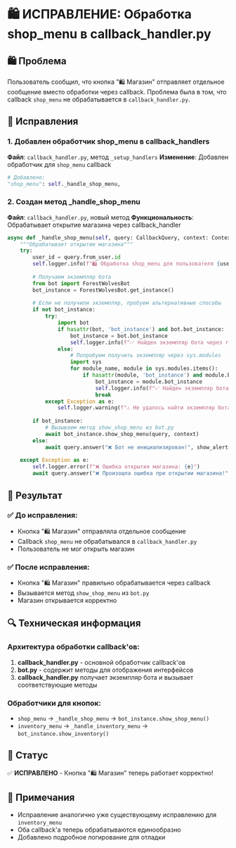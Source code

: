 # 🛍️ ИСПРАВЛЕНИЕ: Обработка shop_menu в callback_handler.py

## 🛍️ Проблема
Пользователь сообщил, что кнопка "🛍️ Магазин" отправляет отдельное сообщение вместо обработки через callback. Проблема была в том, что callback `shop_menu` не обрабатывается в `callback_handler.py`.

## 🔧 Исправления

### 1. Добавлен обработчик shop_menu в callback_handlers
**Файл**: `callback_handler.py`, метод `_setup_handlers`
**Изменение**: Добавлен обработчик для `shop_menu` callback

```python
# Добавлено:
"shop_menu": self._handle_shop_menu,
```

### 2. Создан метод _handle_shop_menu
**Файл**: `callback_handler.py`, новый метод
**Функциональность**: Обрабатывает открытие магазина через callback_handler

```python
async def _handle_shop_menu(self, query: CallbackQuery, context: ContextTypes.DEFAULT_TYPE, parts: list):
    """Обрабатывает открытие магазина"""
    try:
        user_id = query.from_user.id
        self.logger.info(f"🛍️ Обработка shop_menu для пользователя {user_id}")
        
        # Получаем экземпляр бота
        from bot import ForestWolvesBot
        bot_instance = ForestWolvesBot.get_instance()
        
        # Если не получили экземпляр, пробуем альтернативные способы
        if not bot_instance:
            try:
                import bot
                if hasattr(bot, 'bot_instance') and bot.bot_instance:
                    bot_instance = bot.bot_instance
                    self.logger.info(f"✅ Найден экземпляр бота через глобальную переменную")
                else:
                    # Попробуем получить экземпляр через sys.modules
                    import sys
                    for module_name, module in sys.modules.items():
                        if hasattr(module, 'bot_instance') and module.bot_instance:
                            bot_instance = module.bot_instance
                            self.logger.info(f"✅ Найден экземпляр бота через модуль {module_name}")
                            break
            except Exception as e:
                self.logger.warning(f"⚠️ Не удалось найти экземпляр бота: {e}")
        
        if bot_instance:
            # Вызываем метод show_shop_menu из bot.py
            await bot_instance.show_shop_menu(query, context)
        else:
            await query.answer("❌ Бот не инициализирован!", show_alert=True)
            
    except Exception as e:
        self.logger.error(f"❌ Ошибка открытия магазина: {e}")
        await query.answer("❌ Произошла ошибка при открытии магазина!", show_alert=True)
```

## 🎯 Результат

### ✅ До исправления:
- Кнопка "🛍️ Магазин" отправляла отдельное сообщение
- Callback `shop_menu` не обрабатывался в `callback_handler.py`
- Пользователь не мог открыть магазин

### ✅ После исправления:
- Кнопка "🛍️ Магазин" правильно обрабатывается через callback
- Вызывается метод `show_shop_menu` из `bot.py`
- Магазин открывается корректно

## 🔍 Техническая информация

### Архитектура обработки callback'ов:
1. **callback_handler.py** - основной обработчик callback'ов
2. **bot.py** - содержит методы для отображения интерфейсов
3. **callback_handler.py** получает экземпляр бота и вызывает соответствующие методы

### Обработчики для кнопок:
- `shop_menu` → `_handle_shop_menu` → `bot_instance.show_shop_menu()`
- `inventory_menu` → `_handle_inventory_menu` → `bot_instance.show_inventory()`

## 🚀 Статус
✅ **ИСПРАВЛЕНО** - Кнопка "🛍️ Магазин" теперь работает корректно!

## 📝 Примечания
- Исправление аналогично уже существующему исправлению для `inventory_menu`
- Оба callback'а теперь обрабатываются единообразно
- Добавлено подробное логирование для отладки
